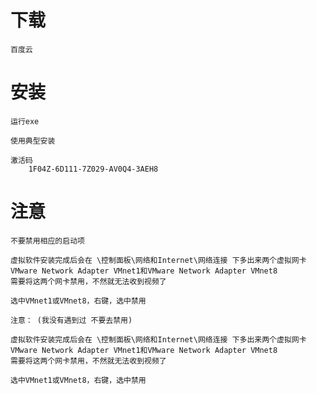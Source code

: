 
# 下载

    百度云
    


# 安装

    运行exe
    
    使用典型安装
    
    激活码 
        1F04Z-6D111-7Z029-AV0Q4-3AEH8


# 注意 


    不要禁用相应的启动项
    
    虚拟软件安装完成后会在 \控制面板\网络和Internet\网络连接 下多出来两个虚拟网卡VMware Network Adapter VMnet1和VMware Network Adapter VMnet8 
    需要将这两个网卡禁用，不然就无法收到视频了
    
    选中VMnet1或VMnet8，右键，选中禁用
    
    注意： (我没有遇到过 不要去禁用)
    
    虚拟软件安装完成后会在 \控制面板\网络和Internet\网络连接 下多出来两个虚拟网卡VMware Network Adapter VMnet1和VMware Network Adapter VMnet8 
    需要将这两个网卡禁用，不然就无法收到视频了
    
    选中VMnet1或VMnet8，右键，选中禁用